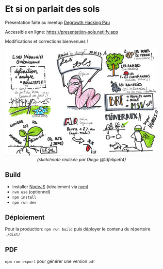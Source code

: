 # Et si on parlait des sols

Présentation faite au meetup [Degrowth Hacking Pau](https://www.meetup.com/degrowth-hacking-pau/)

Accessible en ligne: https://presentation-sols.netlify.app

Modifications et corrections bienvenues !

<p align="center">
  <img src="./img/sketchnote-by-diego-presentation-sol.png" />
  <i>(sketchnote réalisée par Diego (@dfelipe64)</i>
</p>

## Build

- Installer [NodeJS](https://nodejs.org/) (idéalement via [nvm](https://github.com/nvm-sh/nvm))
- `nvm use` (optionnel)
- `npm install`
- `npm run dev`

## Déploiement

Pour la production: `npm run build` puis déployer le contenu du répertoire `./dist/`

## PDF

`npm run export` pour générer une version `pdf`

